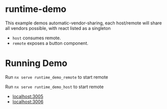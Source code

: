 # runtime-demo 

This example demos automatic-vendor-sharing, each host/remote will share all vendors possible, with react listed as a singleton

- `host` consumes remote.
- `remote` exposes a button component.

# Running Demo

Run `nx serve runtime_demo_remote` to start remote

Run `nx serve runtime_demo_host` to start remote


- [localhost:3005](http://localhost:3005/)
- [localhost:3006](http://localhost:3006/)
